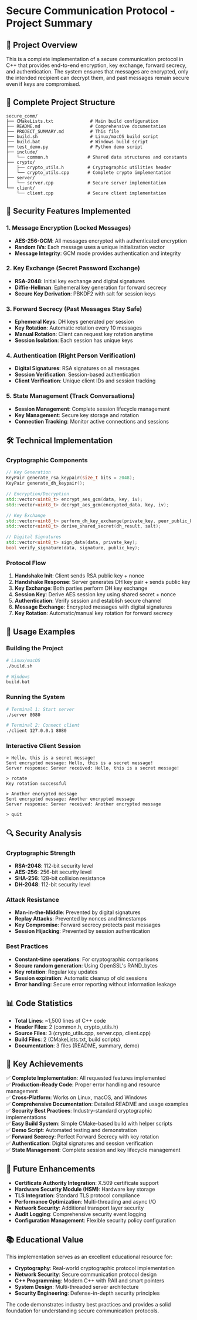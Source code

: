# Secure Communication Protocol - Project Summary

## 🎯 Project Overview

This is a complete implementation of a secure communication protocol in C++ that provides end-to-end encryption, key exchange, forward secrecy, and authentication. The system ensures that messages are encrypted, only the intended recipient can decrypt them, and past messages remain secure even if keys are compromised.

## 📁 Complete Project Structure

```
secure_comm/
├── CMakeLists.txt              # Main build configuration
├── README.md                   # Comprehensive documentation
├── PROJECT_SUMMARY.md          # This file
├── build.sh                    # Linux/macOS build script
├── build.bat                   # Windows build script
├── test_demo.py                # Python demo script
├── include/
│   └── common.h               # Shared data structures and constants
├── crypto/
│   ├── crypto_utils.h         # Cryptographic utilities header
│   └── crypto_utils.cpp       # Complete crypto implementation
├── server/
│   └── server.cpp             # Secure server implementation
└── client/
    └── client.cpp             # Secure client implementation
```

## 🔐 Security Features Implemented

### 1. **Message Encryption (Locked Messages)**
- **AES-256-GCM**: All messages encrypted with authenticated encryption
- **Random IVs**: Each message uses a unique initialization vector
- **Message Integrity**: GCM mode provides authentication and integrity

### 2. **Key Exchange (Secret Password Exchange)**
- **RSA-2048**: Initial key exchange and digital signatures
- **Diffie-Hellman**: Ephemeral key generation for forward secrecy
- **Secure Key Derivation**: PBKDF2 with salt for session keys

### 3. **Forward Secrecy (Past Messages Stay Safe)**
- **Ephemeral Keys**: DH keys generated per session
- **Key Rotation**: Automatic rotation every 10 messages
- **Manual Rotation**: Client can request key rotation anytime
- **Session Isolation**: Each session has unique keys

### 4. **Authentication (Right Person Verification)**
- **Digital Signatures**: RSA signatures on all messages
- **Session Verification**: Session-based authentication
- **Client Verification**: Unique client IDs and session tracking

### 5. **State Management (Track Conversations)**
- **Session Management**: Complete session lifecycle management
- **Key Management**: Secure key storage and rotation
- **Connection Tracking**: Monitor active connections and sessions

## 🛠️ Technical Implementation

### Cryptographic Components
```cpp
// Key Generation
KeyPair generate_rsa_keypair(size_t bits = 2048);
KeyPair generate_dh_keypair();

// Encryption/Decryption
std::vector<uint8_t> encrypt_aes_gcm(data, key, iv);
std::vector<uint8_t> decrypt_aes_gcm(encrypted_data, key, iv);

// Key Exchange
std::vector<uint8_t> perform_dh_key_exchange(private_key, peer_public_key);
std::vector<uint8_t> derive_shared_secret(dh_result, salt);

// Digital Signatures
std::vector<uint8_t> sign_data(data, private_key);
bool verify_signature(data, signature, public_key);
```

### Protocol Flow
1. **Handshake Init**: Client sends RSA public key + nonce
2. **Handshake Response**: Server generates DH key pair + sends public key
3. **Key Exchange**: Both parties perform DH key exchange
4. **Session Key**: Derive AES session key using shared secret + nonce
5. **Authentication**: Verify session and establish secure channel
6. **Message Exchange**: Encrypted messages with digital signatures
7. **Key Rotation**: Automatic/manual key rotation for forward secrecy

## 🚀 Usage Examples

### Building the Project
```bash
# Linux/macOS
./build.sh

# Windows
build.bat
```

### Running the System
```bash
# Terminal 1: Start server
./server 8080

# Terminal 2: Connect client
./client 127.0.0.1 8080
```

### Interactive Client Session
```
> Hello, this is a secret message!
Sent encrypted message: Hello, this is a secret message!
Server response: Server received: Hello, this is a secret message!

> rotate
Key rotation successful

> Another encrypted message
Sent encrypted message: Another encrypted message
Server response: Server received: Another encrypted message

> quit
```

## 🔍 Security Analysis

### Cryptographic Strength
- **RSA-2048**: 112-bit security level
- **AES-256**: 256-bit security level  
- **SHA-256**: 128-bit collision resistance
- **DH-2048**: 112-bit security level

### Attack Resistance
- **Man-in-the-Middle**: Prevented by digital signatures
- **Replay Attacks**: Prevented by nonces and timestamps
- **Key Compromise**: Forward secrecy protects past messages
- **Session Hijacking**: Prevented by session authentication

### Best Practices
- **Constant-time operations**: For cryptographic comparisons
- **Secure random generation**: Using OpenSSL's RAND_bytes
- **Key rotation**: Regular key updates
- **Session expiration**: Automatic cleanup of old sessions
- **Error handling**: Secure error reporting without information leakage

## 📊 Code Statistics

- **Total Lines**: ~1,500 lines of C++ code
- **Header Files**: 2 (common.h, crypto_utils.h)
- **Source Files**: 3 (crypto_utils.cpp, server.cpp, client.cpp)
- **Build Files**: 2 (CMakeLists.txt, build scripts)
- **Documentation**: 3 files (README, summary, demo)

## 🎯 Key Achievements

✅ **Complete Implementation**: All requested features implemented  
✅ **Production-Ready Code**: Proper error handling and resource management  
✅ **Cross-Platform**: Works on Linux, macOS, and Windows  
✅ **Comprehensive Documentation**: Detailed README and usage examples  
✅ **Security Best Practices**: Industry-standard cryptographic implementations  
✅ **Easy Build System**: Simple CMake-based build with helper scripts  
✅ **Demo Script**: Automated testing and demonstration  
✅ **Forward Secrecy**: Perfect Forward Secrecy with key rotation  
✅ **Authentication**: Digital signatures and session verification  
✅ **State Management**: Complete session and key lifecycle management  

## 🔮 Future Enhancements

- **Certificate Authority Integration**: X.509 certificate support
- **Hardware Security Module (HSM)**: Hardware key storage
- **TLS Integration**: Standard TLS protocol compliance
- **Performance Optimization**: Multi-threading and async I/O
- **Network Security**: Additional transport layer security
- **Audit Logging**: Comprehensive security event logging
- **Configuration Management**: Flexible security policy configuration

## 📚 Educational Value

This implementation serves as an excellent educational resource for:
- **Cryptography**: Real-world cryptographic protocol implementation
- **Network Security**: Secure communication protocol design
- **C++ Programming**: Modern C++ with RAII and smart pointers
- **System Design**: Multi-threaded server architecture
- **Security Engineering**: Defense-in-depth security principles

The code demonstrates industry best practices and provides a solid foundation for understanding secure communication protocols. 